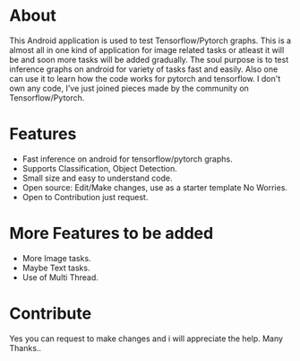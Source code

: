 # About
This Android application is used to test Tensorflow/Pytorch graphs. This is a almost all in one kind of application for image related tasks or atleast it will be and soon more tasks will be added gradually. The soul purpose is to test inference graphs on android for variety of tasks fast and easily. Also one can use it to learn how the code works for pytorch and tensorflow. I don't own any code, I've just joined pieces made by the community on Tensorflow/Pytorch.

# Features
- Fast inference on android for tensorflow/pytorch graphs.
- Supports Classification, Object Detection.
- Small size and easy to understand code.
- Open source: Edit/Make changes, use as a starter template No Worries.
- Open to Contribution just request.

# More Features to be added
- More Image tasks.
- Maybe Text tasks.
- Use of Multi Thread.

# Contribute
 Yes you can request to make changes and i will appreciate the help.
 Many Thanks..
